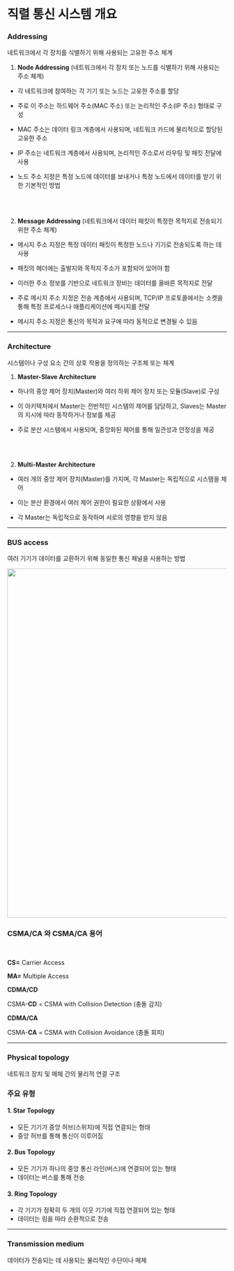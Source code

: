 # 직렬 통신 시스템 개요


### **Addressing**

네트워크에서 각 장치를 식별하기 위해 사용되는 고유한 주소 체계

1) **Node Addressing** (네트워크에서 각 장치 또는 노드를 식별하기 위해 사용되는 주소 체계)
 
- 각 네트워크에 참여하는 각 기기 또는 노드는 고유한 주소를 할당

- 주로 이 주소는 하드웨어 주소(MAC 주소) 또는 논리적인 주소(IP 주소) 형태로 구성

- MAC 주소는 데이터 링크 계층에서 사용되며, 네트워크 카드에 물리적으로 할당된 고유한 주소

- IP 주소는 네트워크 계층에서 사용되며, 논리적인 주소로서 라우팅 및 패킷 전달에 사용

- 노드 주소 지정은 특정 노드에 데이터를 보내거나 특정 노드에서 데이터를 받기 위한 기본적인 방법
<br>

<br>

2) **Message Addressing** (네트워크에서 데이터 패킷이 특정한 목적지로 전송되기 위한 주소 체계)

- 메시지 주소 지정은 특정 데이터 패킷이 특정한 노드나 기기로 전송되도록 하는 데 사용

- 패킷의 헤더에는 출발지와 목적지 주소가 포함되어 있어야 함

- 이러한 주소 정보를 기반으로 네트워크 장비는 데이터를 올바른 목적지로 전달

- 주로 메시지 주소 지정은 전송 계층에서 사용되며, TCP/IP 프로토콜에서는 소켓을 통해 특정 프로세스나 애플리케이션에 메시지를 전달

- 메시지 주소 지정은 통신의 목적과 요구에 따라 동적으로 변경될 수 있음

-----------------------------------------------------------------------------------------------------------------------------

### **Architecture**

시스템이나 구성 요소 간의 상호 작용을 정의하는 구조체 또는 체계

1) **Master-Slave Architecture**

- 하나의 중앙 제어 장치(Master)와 여러 하위 제어 장치 또는 모듈(Slave)로 구성

- 이 아키텍처에서 Master는 전반적인 시스템의 제어를 담당하고, Slaves는 Master의 지시에 따라 동작하거나 정보를 제공

- 주로 분산 시스템에서 사용되며, 중앙화된 제어를 통해 일관성과 안정성을 제공

<br>

<br>

2) **Multi-Master Architecture**

- 여러 개의 중앙 제어 장치(Master)를 가지며, 각 Master는 독립적으로 시스템을 제어

- 이는 분산 환경에서 여러 제어 권한이 필요한 상황에서 사용

- 각 Master는 독립적으로 동작하며 서로의 영향을 받지 않음


---
### **BUS access**
  
  여러 기기가 데이터를 교환하기 위해 동일한 통신 채널을 사용하는 방법



<img src="https://github.com/yeoseojeong/Kyungshin-SW-Camp/assets/121150215/5c6832dc-168d-4245-bb9c-02b338649d2d" width=800>


### CSMA/CA 와 CSMA/CA 용어
<br>

**CS=** Carrier Access

**MA=** Multiple Access

 **CDMA/CD**

CSMA-**CD** = CSMA with Collision Detection (충돌 감지)
 
 **CDMA/CA**

CSMA-**CA** = CSMA with Collision Avoidance (충돌 회피)

---

### **Physical topology**

  네트워크 장치 및 매체 간의 물리적 연결 구조

### 주요 유형

#### 1. Star Topology

- 모든 기기가 중앙 허브(스위치)에 직접 연결되는 형태
- 중앙 허브를 통해 통신이 이루어짐

#### 2. Bus Topology

- 모든 기기가 하나의 중앙 통신 라인(버스)에 연결되어 있는 형태
- 데이터는 버스를 통해 전송

#### 3. Ring Topology

- 각 기기가 정확히 두 개의 이웃 기기에 직접 연결되어 있는 형태
- 데이터는 링을 따라 순환적으로 전송


---
  
### **Transmission medium**

  데이터가 전송되는 데 사용되는 물리적인 수단이나 매체




